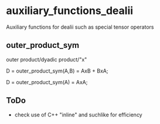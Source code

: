 # auxiliary_functions_dealii
Auxiliary functions for dealii such as special tensor operators

## outer_product_sym
outer product/dyadic product/"x"

D = outer_product_sym(A,B) = AxB + BxA;

D = outer_product_sym(A) = AxA;

## ToDo
* check use of C++ "inline" and suchlike for efficiency
